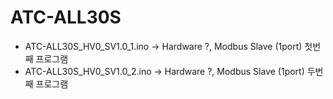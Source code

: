# ATC-ALL30S

- ATC-ALL30S_HV0_SV1.0_1.ino -> Hardware ?, Modbus Slave (1port) 첫번째 프로그램
- ATC-ALL30S_HV0_SV1.0_2.ino -> Hardware ?, Modbus Slave (1port) 두번째 프로그램